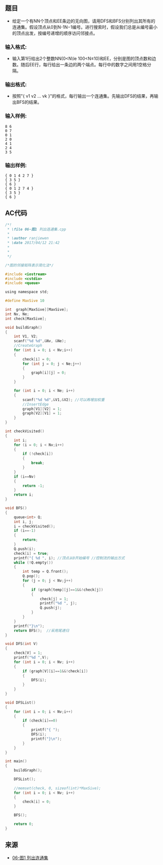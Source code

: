 ## 题目

- 给定一个有NN个顶点和EE条边的无向图，请用DFS和BFS分别列出其所有的连通集。假设顶点从0到N-1N−1编号。进行搜索时，假设我们总是从编号最小的顶点出发，按编号递增的顺序访问邻接点。

### 输入格式:

- 输入第1行给出2个整数NN(0<N\le 100<N≤10)和EE，分别是图的顶点数和边数。随后EE行，每行给出一条边的两个端点。每行中的数字之间用1空格分隔。

### 输出格式:

- 按照"{ v1 v​2 ... vk }"的格式，每行输出一个连通集。先输出DFS的结果，再输出BFS的结果。

### 输入样例:

```
8 6
0 7
0 1
2 0
4 1
2 4
3 5
```

### 输出样例:

```
{ 0 1 4 2 7 }
{ 3 5 }
{ 6 }
{ 0 1 2 7 4 }
{ 3 5 }
{ 6 }
```

## AC代码

```C
/*!
 * \file 06-图1 列出连通集.cpp
 *
 * \author ranjiewen
 * \date 2017/04/12 21:42
 *
 * 
 */

/*图的邻接矩阵表示简化法*/

#include <iostream>
#include <cstdio>
#include <queue>

using namespace std;

#define MaxSive 10

int  graph[MaxSive][MaxSive];
int Nv, Ne;
int check[MaxSive];

void buildGraph()
{
	int V1, V2;
	scanf("%d %d",&Nv, &Ne);
	//CreateGraph
	for (int i = 0; i < Nv;i++)
	{
		check[i] = 0;
		for (int j = 0; j < Ne;j++)
		{
			graph[i][j] = 0;
		}
	}

	for (int i = 0; i < Ne; i++)
	{
		scanf("%d %d",&V1,&V2); //可以再增加权重
		//InsertEdge
		graph[V1][V2] = 1;
		graph[V2][V1] = 1;
	}
}

int checkVisited()
{
	int i;
	for (i = 0; i < Nv;i++)
	{
		if (!check[i])
		{
			break;
		}
	}
	if (i==Nv) 
	{
		return -1;
	}
	return i;
}

void BFS()
{
	queue<int> Q;
	int i, j;
	i = checkVisited();
	if (i==-1)
	{
		return;
	}
	Q.push(i);
	check[i] = true;
	printf("{ %d ", i); //顶点从0开始编号 //控制流的输出方式
	while (!Q.empty())
	{
		int temp = Q.front();
		Q.pop();
		for (j = 0; j < Nv;j++)
		{
			if (graph[temp][j]==1&&!check[j])
			{
				check[j] = 1;
				printf("%d ", j);
				Q.push(j);
			}
		}
	}
	printf("}\n");
	return BFS();  //采用尾递归
}

void DFS(int V)
{
	check[V] = 1;
	printf("%d ",V);
	for (int i = 0; i < Nv; i++)
	{
		if (graph[V][i]==1&&!check[i])
		{
			DFS(i);
		}
	}
}

void DFSList()
{
	for (int i = 0; i < Nv;i++)
	{
		if (check[i]==0)
		{
			printf("{ ");
			DFS(i);
			printf("}\n");
		}
	}
}

int main()
{
	buildGraph();

	DFSList();
	
	//memset(check, 0, sizeof(int)*MaxSive);
	for (int i = 0; i < Nv; i++)
	{
		check[i] = 0;
	}

	BFS();

	return 0;
}

```

## 来源

- [06-图1 列出连通集](https://pta.patest.cn/pta/test/3512/exam/4/question/80568)

